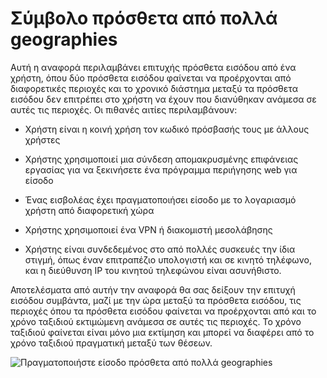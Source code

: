 <properties
    pageTitle="Πραγματοποιήστε είσοδο πρόσθετα από πολλά geographies"
    description="Μια αναφορά που δηλώνει χρήστες όπου δύο είσοδος πρόσθετα φαίνεται να προέρχονται από διαφορετικές περιοχές και το χρονικό διάστημα μεταξύ το σύμβολο πρόσθετα δεν επιτρέπει στο χρήστη να έχει διανύσει ανάμεσα σε αυτές τις περιοχές."
    services="active-directory"
    documentationCenter=""
    authors="SSalahAhmed"
    manager="gchander"
    editor=""/>

<tags
    ms.service="active-directory"
    ms.workload="identity"
    ms.tgt_pltfrm="na"
    ms.devlang="na"
    ms.topic="article"
    ms.date="03/04/2016"
    ms.author="saah;kenhoff"/>

# <a name="sign-ins-from-multiple-geographies"></a>Σύμβολο πρόσθετα από πολλά geographies

Αυτή η αναφορά περιλαμβάνει επιτυχής πρόσθετα εισόδου από ένα χρήστη, όπου δύο πρόσθετα εισόδου φαίνεται να προέρχονται από διαφορετικές περιοχές και το χρονικό διάστημα μεταξύ τα πρόσθετα εισόδου δεν επιτρέπει στο χρήστη να έχουν που διανύθηκαν ανάμεσα σε αυτές τις περιοχές. Οι πιθανές αιτίες περιλαμβάνουν:

- Χρήστη είναι η κοινή χρήση τον κωδικό πρόσβασής τους με άλλους χρήστες

- Χρήστης χρησιμοποιεί μια σύνδεση απομακρυσμένης επιφάνειας εργασίας για να ξεκινήσετε ένα πρόγραμμα περιήγησης web για είσοδο

- Ένας εισβολέας έχει πραγματοποιήσει είσοδο με το λογαριασμό χρήστη από διαφορετική χώρα

- Χρήστης χρησιμοποιεί ένα VPN ή διακομιστή μεσολάβησης

- Χρήστης είναι συνδεδεμένος στο από πολλές συσκευές την ίδια στιγμή, όπως έναν επιτραπέζιο υπολογιστή και σε κινητό τηλέφωνο, και η διεύθυνση IP του κινητού τηλεφώνου είναι ασυνήθιστο.

Αποτελέσματα από αυτήν την αναφορά θα σας δείξουν την επιτυχή εισόδου συμβάντα, μαζί με την ώρα μεταξύ τα πρόσθετα εισόδου, τις περιοχές όπου τα πρόσθετα εισόδου φαίνεται να προέρχονται από και το χρόνο ταξιδιού εκτιμώμενη ανάμεσα σε αυτές τις περιοχές. Το χρόνο ταξιδιού φαίνεται είναι μόνο μια εκτίμηση και μπορεί να διαφέρει από το χρόνο ταξιδιού πραγματική μεταξύ των θέσεων.


![Πραγματοποιήστε είσοδο πρόσθετα από πολλά geographies](./media/active-directory-reporting-sign-ins-from-multiple-geographies/signInsFromMultipleGeographies.PNG)
